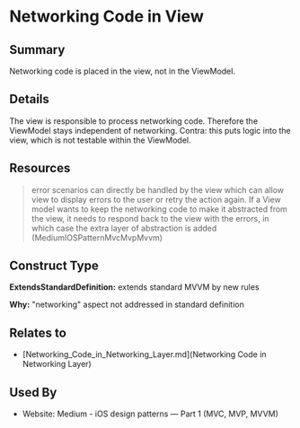 # Networking Code in View

## Summary
Networking code is placed in the view, not in the ViewModel.

## Details
The view is responsible to process networking code. Therefore the ViewModel stays independent of networking.
Contra: this puts logic into the view, which is not testable within the ViewModel.

## Resources
> error scenarios can directly be handled by the view which can allow view to display errors to the user or retry the action again. If a View model wants to keep the networking code to make it abstracted from the view, it needs to respond back to the view with the errors, in which case the extra layer of abstraction is added (MediumIOSPatternMvcMvpMvvm)


## Construct Type

**ExtendsStandardDefinition:** extends standard MVVM by new rules

**Why:** "networking" aspect not addressed in standard definition



## Relates to

* [Networking_Code_in_Networking_Layer.md](Networking Code in Networking Layer)

## Used By
* Website: Medium - iOS design patterns — Part 1 (MVC, MVP, MVVM)

